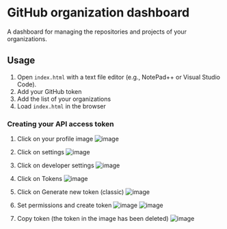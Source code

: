 # GitHub organization dashboard
A dashboard for managing the repositories and projects of your organizations.


## Usage
1. Open `index.html` with a text file editor (e.g., NotePad++ or Visual Studio Code).
2. Add your GitHub token
3. Add the list of your organizations
4. Load `index.html` in the browser





### Creating your API access token
1. Click on your profile image
![image](https://github.com/NicholasCaporusso/github-organization-dashboard/assets/2097977/3b834162-ef1d-49f2-bfbd-ad0cca580d1e)

2. Click on settings
![image](https://github.com/NicholasCaporusso/github-organization-dashboard/assets/2097977/bbaff30b-0e29-4687-9c01-6a73c2c7bb78)

3. Click on developer settings
![image](https://github.com/NicholasCaporusso/github-organization-dashboard/assets/2097977/6940cac8-c925-43b8-8003-38a9b8ccf757)

4. Click on Tokens
![image](https://github.com/NicholasCaporusso/github-organization-dashboard/assets/2097977/5a33e356-08e2-4a84-af4a-242c24e338e9)

5. Click on Generate new token (classic)
![image](https://github.com/NicholasCaporusso/github-organization-dashboard/assets/2097977/5e88905b-7331-47d5-9022-d7b3be2c492d)

6. Set permissions and create token
![image](https://github.com/NicholasCaporusso/github-organization-dashboard/assets/2097977/5d4de47d-bbb2-4e5e-9191-c2a243431278)
![image](https://github.com/NicholasCaporusso/github-organization-dashboard/assets/2097977/7d663e8c-1e54-474f-8531-2e8ebe6deec8)

7. Copy token (the token in the image has been deleted)
![image](https://github.com/NicholasCaporusso/github-organization-dashboard/assets/2097977/96f2e3d2-d0f1-499a-918b-9737404c8272)